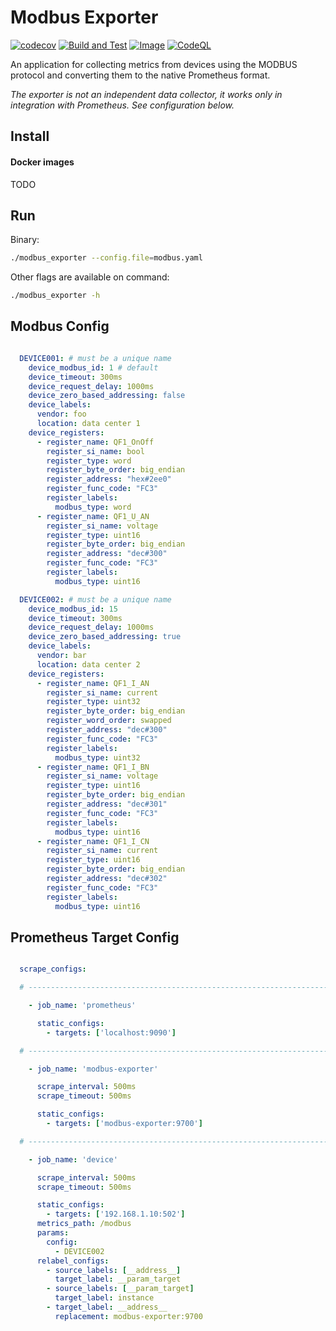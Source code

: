 # Modbus Exporter

[![codecov](https://codecov.io/gh/NobleD5/modbus_exporter/branch/main/graph/badge.svg?token=F4R3WH5VZ1)](https://codecov.io/gh/NobleD5/modbus_exporter)
[![Build and Test](https://github.com/NobleD5/modbus_exporter/actions/workflows/go-build-test.yml/badge.svg)](https://github.com/NobleD5/modbus_exporter/actions/workflows/go-build-test.yml)
[![Image](https://github.com/NobleD5/modbus_exporter/actions/workflows/docker-image-push.yml/badge.svg)](https://github.com/NobleD5/modbus_exporter/actions/workflows/docker-image-push.yml)
[![CodeQL](https://github.com/NobleD5/modbus_exporter/actions/workflows/codeql-analysis.yml/badge.svg)](https://github.com/NobleD5/modbus_exporter/actions/workflows/codeql-analysis.yml)

An application for collecting metrics from devices using the MODBUS protocol and converting them to the native Prometheus format.

*The exporter is not an independent data collector, it works only in integration with Prometheus. See configuration below.*

## Install
#### Docker images
TODO

## Run
Binary:

```sh
./modbus_exporter --config.file=modbus.yaml
```

Other flags are available on command:

```sh
./modbus_exporter -h
```

## Modbus Config
```yaml

  DEVICE001: # must be a unique name
    device_modbus_id: 1 # default
    device_timeout: 300ms
    device_request_delay: 1000ms
    device_zero_based_addressing: false
    device_labels:
      vendor: foo
      location: data center 1
    device_registers:
      - register_name: QF1_OnOff
        register_si_name: bool
        register_type: word
        register_byte_order: big_endian
        register_address: "hex#2ee0"
        register_func_code: "FC3"
        register_labels:
          modbus_type: word
      - register_name: QF1_U_AN
        register_si_name: voltage
        register_type: uint16
        register_byte_order: big_endian
        register_address: "dec#300"
        register_func_code: "FC3"
        register_labels:
          modbus_type: uint16

  DEVICE002: # must be a unique name
    device_modbus_id: 15
    device_timeout: 300ms
    device_request_delay: 1000ms
    device_zero_based_addressing: true
    device_labels:
      vendor: bar
      location: data center 2
    device_registers:
      - register_name: QF1_I_AN
        register_si_name: current
        register_type: uint32
        register_byte_order: big_endian
        register_word_order: swapped
        register_address: "dec#300"
        register_func_code: "FC3"
        register_labels:
          modbus_type: uint32
      - register_name: QF1_I_BN
        register_si_name: voltage
        register_type: uint16
        register_byte_order: big_endian
        register_address: "dec#301"
        register_func_code: "FC3"
        register_labels:
          modbus_type: uint16
      - register_name: QF1_I_CN
        register_si_name: current
        register_type: uint16
        register_byte_order: big_endian
        register_address: "dec#302"
        register_func_code: "FC3"
        register_labels:
          modbus_type: uint16

```

## Prometheus Target Config
```yaml

  scrape_configs:

  # ----------------------------------------------------------------------

    - job_name: 'prometheus'

      static_configs:
        - targets: ['localhost:9090']

  # ----------------------------------------------------------------------

    - job_name: 'modbus-exporter'

      scrape_interval: 500ms
      scrape_timeout: 500ms

      static_configs:
        - targets: ['modbus-exporter:9700']

  # ----------------------------------------------------------------------

    - job_name: 'device'

      scrape_interval: 500ms
      scrape_timeout: 500ms

      static_configs:
        - targets: ['192.168.1.10:502']
      metrics_path: /modbus
      params:
        config:
          - DEVICE002
      relabel_configs:
        - source_labels: [__address__]
          target_label: __param_target
        - source_labels: [__param_target]
          target_label: instance
        - target_label: __address__
          replacement: modbus-exporter:9700

```
